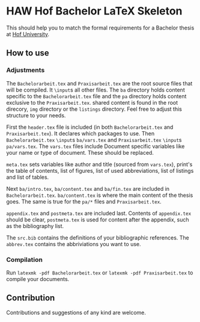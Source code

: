 # HAW Hof Bachelor LaTeX Skeleton

This should help you to match the formal requirements for a Bachelor thesis at [Hof University](https://www.hof-university.de "University Homepage").

## How to use

### Adjustments

The `Bachelorarbeit.tex` and `Praxisarbeit.tex` are the root source files that will be compiled. It `\input`s all other files. The `ba` directory holds content specific to the `Bachelorarbeit.tex` file and the `pa` directory holds content exclusive to the `Praxisarbeit.tex`. shared content is found in the root direcory, `img` directory or the `listings` directory. Feel free to adjust this structure to your needs. 

First the `header.tex` file is included (in both `Bachelorarbeit.tex` and `Praxisarbeit.tex`). It declares which packages to use. Then `Bachelorarbeit.tex` `\input`s `ba/vars.tex` and `Praxisarbeit.tex` `\input`s `pa/vars.tex`. The `vars.tex` files include Document specific variables like your name or type of document. These should be replaced.

`meta.tex` sets variables like author and title (sourced from `vars.tex`), print's the table of contents, list of figures, list of used abbreviations, list of listings and list of tables.

Next `ba/intro.tex`, `ba/content.tex` and `ba/fin.tex` are included in `Bachelorarbeit.tex`. `ba/content.tex` is where the main content of the thesis goes.
The same is true for the `pa/*` files and `Praxisarbeit.tex`.

`appendix.tex` and `postmeta.tex` are included last. Contents of `appendix.tex` should be clear, `postmeta.tex` is used for content after the appendix, such as the bibliography list.

The `src.bib` contains the definitions of your bibliographic references.
The `abbrev.tex` contains the abbriviations you want to use.

### Compilation

Run `latexmk -pdf Bachelorarbeit.tex` or `latexmk -pdf Praxisarbeit.tex` to compile your documents.

## Contribution

Contributions and suggestions of any kind are welcome.
